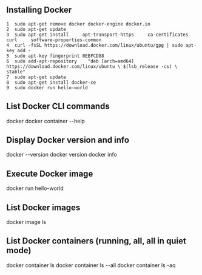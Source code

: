 ## Installing Docker
    1  sudo apt-get remove docker docker-engine docker.io
    2  sudo apt-get update
    3  sudo apt-get install     apt-transport-https     ca-certificates     curl     software-properties-common
    4  curl -fsSL https://download.docker.com/linux/ubuntu/gpg | sudo apt-key add -
    5  sudo apt-key fingerprint 0EBFCD88
    6  sudo add-apt-repository    "deb [arch=amd64] https://download.docker.com/linux/ubuntu \ $(lsb_release -cs) \ stable"
    7  sudo apt-get update
    8  sudo apt-get install docker-ce
    9  sudo docker run hello-world

## List Docker CLI commands
docker
docker container --help

## Display Docker version and info
docker --version
docker version
docker info

## Execute Docker image
docker run hello-world

## List Docker images
docker image ls

## List Docker containers (running, all, all in quiet mode)
docker container ls
docker container ls --all
docker container ls -aq

